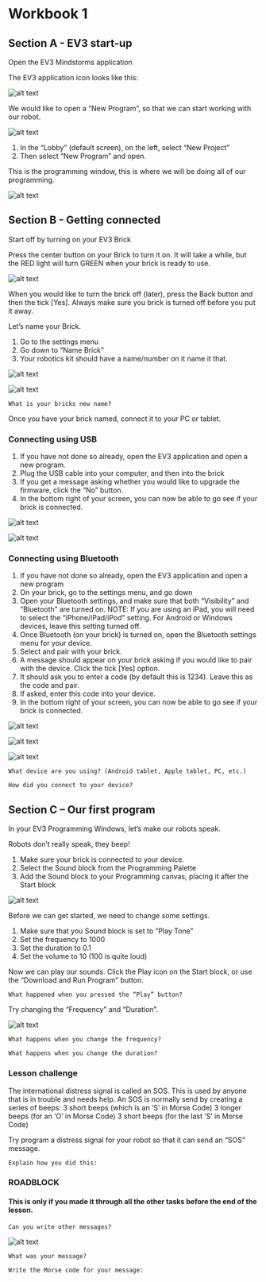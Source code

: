 # Workbook 1

## Section A -  EV3 start-up

Open the EV3 Mindstorms application

The EV3 application icon looks like this:

![alt text](https://raw.githubusercontent.com/brent-shaw/ev3-01-beginner/master/resources/software_images/desktopIcon.PNG)

We would like to open a “New Program”, so that we can start working with our robot.

![alt text](https://raw.githubusercontent.com/brent-shaw/ev3-01-beginner/master/resources/software_images/newProgram.PNG)

1. In the “Lobby” (default screen), on the left, select “New Project”
2. Then select “New Program” and open.

This is the programming window, this is where we will be doing all of our programming.

![alt text](https://raw.githubusercontent.com/brent-shaw/ev3-01-beginner/master/resources/software_images/labelledCanvas.png)

## Section B - Getting connected

Start off by turning on your EV3 Brick

Press the center button on your Brick to turn it on. It will take a while, but the RED light will turn GREEN when your brick is ready to use.

![alt text](https://raw.githubusercontent.com/brent-shaw/ev3-01-beginner/master/resources/hardware_images/keypad.png)

When you would like to turn the brick off (later), press the Back button
and then the tick [Yes]. Always make sure you brick is turned off before you put it away.

Let’s name your Brick.

1. Go to the settings menu
2. Go down to “Name Brick”
3. Your robotics kit should have a name/number on it name it that.

![alt text](https://raw.githubusercontent.com/brent-shaw/ev3-01-beginner/master/resources/hardware_images/brickName1.jpg)

![alt text](https://raw.githubusercontent.com/brent-shaw/ev3-01-beginner/master/resources/hardware_images/brickName2.jpg)

`What is your bricks new name?`

Once you have your brick named, connect it to your PC or tablet.

### Connecting using USB

1. If you have not done so already, open the EV3 application and open a new program.
2. Plug the USB cable into your computer, and then into the brick
3. If you get a message asking whether you would like to upgrade the firmware, click the “No” button.
4. In the bottom right of your screen, you can now be able to go see if your brick is connected.

![alt text](https://raw.githubusercontent.com/brent-shaw/ev3-01-beginner/master/resources/misc_images/connectLaptop.jpg)

![alt text](https://raw.githubusercontent.com/brent-shaw/ev3-01-beginner/master/resources/misc_images/connectBrick.jpg)

### Connecting using Bluetooth

1. If you have not done so already, open the EV3 application and open a new program
2. On your brick, go to the settings menu, and go down
3. Open your Bluetooth settings, and make sure that both “Visibility” and “Bluetooth” are turned on.
NOTE: If you are using an iPad, you will need to select the “iPhone/iPad/iPod” setting. For Android or Windows devices, leave this setting turned off.
4. Once Bluetooth (on your brick) is turned on, open the Bluetooth settings menu for your device.
5. Select and pair with your brick.
6. A message should appear on your brick asking if you would like to pair with the device. Click the tick [Yes] option.
7. It should ask you to enter a code (by default this is 1234). Leave this as the code and pair.
8. If asked, enter this code into your device.
9. In the bottom right of your screen, you can now be able to go see if your brick is connected.

![alt text](https://raw.githubusercontent.com/brent-shaw/ev3-01-beginner/master/resources/misc_images/bluetooth1.jpg)

![alt text](https://raw.githubusercontent.com/brent-shaw/ev3-01-beginner/master/resources/misc_images/bluetooth2.jpg)

![alt text](https://raw.githubusercontent.com/brent-shaw/ev3-01-beginner/master/resources/misc_images/bluetooth3.jpg)

`What device are you using? (Android tablet, Apple tablet, PC, etc.)`

`How did you connect to your device?`

## Section C – Our first program

In your EV3 Programming Windows, let’s make our robots speak.

Robots don’t really speak, they beep!

1. Make sure your brick is connected to your device.
2. Select the Sound block from the Programming Palette
3. Add the Sound block to your Programming canvas, placing it after the Start block

![alt text](https://raw.githubusercontent.com/brent-shaw/ev3-01-beginner/master/resources/program_images/0001.jpg)

Before we can get started, we need to change some settings.

1. Make sure that you Sound block is set to “Play Tone”
2. Set the frequency to 1000
3. Set the duration to 0.1
4. Set the volume to 10 (100 is quite loud)

Now we can play our sounds. Click the Play icon on the Start block, or use the “Download and Run Program” button.

`What happened when you pressed the “Play” button?`

Try changing the “Frequency” and “Duration”.

![alt text](https://raw.githubusercontent.com/brent-shaw/ev3-01-beginner/master/resources/software_images/blockSound.PNG)

`What happens when you change the frequency?`

`What happens when you change the duration?`

### Lesson challenge

The international distress signal is called an SOS. This is used by anyone that is in trouble and needs help. An SOS is normally send by creating a series of beeps:
3 short beeps (which is an ‘S’ in Morse Code)
3 longer beeps (for an ‘O’ in Morse Code)
3 short beeps (for the last ‘S’ in Morse Code)

Try program a distress signal for your robot so that it can send an “SOS” message.

`Explain how you did this:`

### ROADBLOCK
#### This is only if you made it through all the other tasks before the end of the lesson.

`Can you write other messages?`

![alt text](https://upload.wikimedia.org/wikipedia/commons/thumb/b/b5/International_Morse_Code.svg/450px-International_Morse_Code.svg.png)

`What was your message?`

`Write the Morse code for your message:`